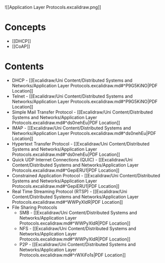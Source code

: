 ![[Application Layer Protocols.excalidraw.png]]

# Concepts

- [[DHCP]]
- [[CoAP]]

# Contents

- DHCP - [[Excalidraw/Uni Content/Distributed Systems and Networks/Application Layer Protocols.excalidraw.md#^P9G5KiNO|PDF Location]]
- Telnet - [[Excalidraw/Uni Content/Distributed Systems and Networks/Application Layer Protocols.excalidraw.md#^P9G5KiNO|PDF Location]]
- Simple Mail Transfer Protocol - [[Excalidraw/Uni Content/Distributed Systems and Networks/Application Layer Protocols.excalidraw.md#^ds0nehEu|PDF Location]]
- IMAP - [[Excalidraw/Uni Content/Distributed Systems and Networks/Application Layer Protocols.excalidraw.md#^ds0nehEu|PDF Location]]
- Hypertext Transfer Protocol - [[Excalidraw/Uni Content/Distributed Systems and Networks/Application Layer Protocols.excalidraw.md#^ds0nehEu|PDF Location]]
- Quick UDP Internet Connections (QUIC) - [[Excalidraw/Uni Content/Distributed Systems and Networks/Application Layer Protocols.excalidraw.md#^GepiERU1|PDF Location]]
- Constrained Application Protocol - [[Excalidraw/Uni Content/Distributed Systems and Networks/Application Layer Protocols.excalidraw.md#^GepiERU1|PDF Location]]
- Real Time Streaming Protocol (RTSP) - [[Excalidraw/Uni Content/Distributed Systems and Networks/Application Layer Protocols.excalidraw.md#^WWPyXldR|PDF Location]]
- File Sharing Protocols
	- SMB - [[Excalidraw/Uni Content/Distributed Systems and Networks/Application Layer Protocols.excalidraw.md#^WWPyXldR|PDF Location]]
	- NFS - [[Excalidraw/Uni Content/Distributed Systems and Networks/Application Layer Protocols.excalidraw.md#^WWPyXldR|PDF Location]]
	- P2P - [[Excalidraw/Uni Content/Distributed Systems and Networks/Application Layer Protocols.excalidraw.md#^rWXiFo1s|PDF Location]]